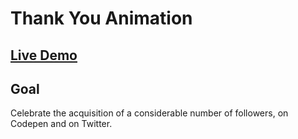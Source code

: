 # Thank You Animation

## [Live Demo](https://codepen.io/borntofrappe/full/wLxxvv)

## Goal

Celebrate the acquisition of a considerable number of followers, on Codepen and on Twitter.